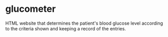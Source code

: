 # glucometer
HTML website that determines the patient's blood glucose level according to the criteria shown and keeping a record of the entries.
